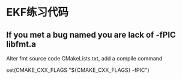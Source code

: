 # EKF练习代码


## If you met a bug named you are lack of -fPIC libfmt.a

Alter fmt source code CMakeLists.txt, add a compile command 

set(CMAKE_CXX_FLAGS "${CMAKE_CXX_FLAGS} -fPIC")
